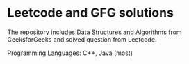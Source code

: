 # Leetcode and GFG solutions

The repository includes Data Structures and Algorithms from GeeksforGeeks
and solved question from Leetcode.

Programming Languages: C++, Java (most)
